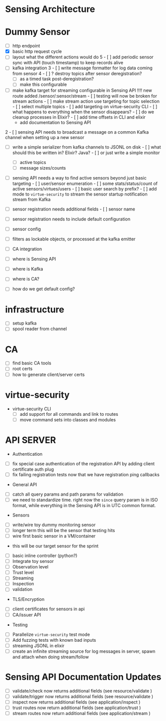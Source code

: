 
# Sensing Architecture


# Dummy Sensor

 - [ ] http endpoint
  - [x] basic http request cycle
   - [ ] layout what the different actions would do
5 - [ ] add periodic sensor sync with API (touch timestamp) to keep records alive
  - [ ] kafka integration
3  - [ ] write message formatter for log data coming from sensor
4  - [ ] ? destroy topics after sensor deregistration?
    - [ ] as a timed task post-deregistration?
	 - [ ] make this configurable
   - [ ] make kafka target for streaming configurable in Sensing API
	!!!! new route added /sensor/:sensor/stream
	- [ ] testing will now be broken for stream actions
	- [ ] make stream action use targeting for topic selection
	- [ ] select multiple topics
	- [ ] add targeting on virtue-security CLI
	- [ ] what happens to everything when the sensor disappears?
	- [ ] do we cleanup processes in Elixir?
	- [ ] add time offsets in CLI and elixir
	 - add documentation to Sensing API

2  - [ ] sensing API needs to broadcast a message on a common Kafka channel when setting up a new sensor
   - [ ] write a simple serializer from kafka channels to JSONL on disk
    - [ ] what should this be written in? Elixir? Java?
	- [ ] or just write a simple monitor
	 - [ ] active topics
	 - [ ] message sizes/counts
   - [ ] sensing API needs a way to find active sensors beyond just basic targeting
    - [ ] user/sensor enumeration
	- [ ] some stats/status/count of active sensors/virtues/users
	- [ ] basic user search by prefix?
	- [ ] add mode to `virtue-security` to stream the sensor startup notification stream from Kafka
   - [ ] sensor registration needs additional fields
    - [ ] sensor name
   - [ ] sensor registration needs to include default configuration


  - [ ] sensor config
   - [ ] filters as lockable objects, or processed at the kafka emitter
 - [ ] CA integration
 - [ ] where is Sensing API
 - [ ] where is Kafka
 - [ ] where is CA?
 - [ ] how do we get default config?
 
# infrastructure

 - [ ] setup kafka
 - [ ] spool reader from channel

# CA
 
 - [ ] find basic CA tools
 - [ ] root certs
 - [ ] how to generate client/server certs
  
# virtue-security


- virtue-security CLI
  - [ ] add support for all commands and link to routes
  - [ ] move command sets into classes and modules
  
# API SERVER

 - Authentication
  - [ ] fix special case authentication of the registration API by adding client certificate auth plug
  - [ ] fix failing registration tests now that we have registration ping callbacks
 - General API
  - [ ] catch all query params and path params for validation
   - [ ] we need to standardize time. right now the `since` query param is in ISO format, while everything in the Sensing
         API is in UTC common format.
 - Sensors
  - [ ] write/wire toy dummy monitoring sensor
   - [ ] longer term this will be the sensor that testing hits
  - [ ] wire first basic sensor in a VM/container
   - this will be our target sensor for the sprint
   - [ ] basic inline controller (python?)
  - [ ] Integrate toy sensor
   - [ ] Observation level
   - [ ] Trust level
   - [ ] Streaming
   - [ ] Inspection
   - [ ] validation
 - TLS/Encryption
  - [ ] client certificates for sensors in api
  - [ ] CA/issuer API
 - Testing
  - [ ] Parallelize `virtue-security` test mode
  - [ ] Add fuzzing tests with known bad inputs
  - [ ] streaming JSONL in elixir
   - [ ] create an infinite streaming source for log messages in server, spawn and attach when doing stream/follow
 
# Sensing API Documentation Updates

 - [ ] validate/check now returns additional fields (see resource/validate )
 - [ ] validate/trigger now returns additional fields (see resource/validate )
 - [ ] inspect now returns additional fields (see application/inspect )
 - [ ] trust routes now return additional fields (see application/trust )
 - [ ] stream routes now return additional fields (see application/stream )